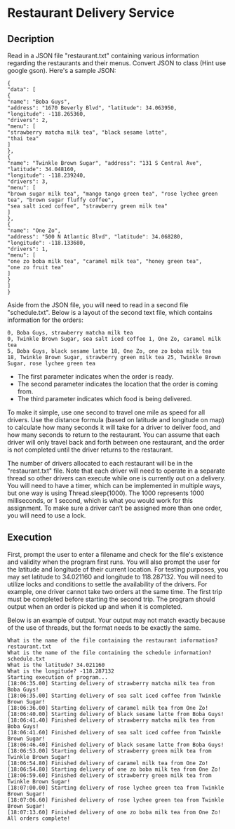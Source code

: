 # Restaurant Delivery Service

## Decription

Read in a JSON file "restaurant.txt" containing various information regarding the restaurants and their menus. Convert JSON to class (Hint use google gson). Here's a sample JSON:
```
{
"data": [
{
"name": "Boba Guys",
"address": "1670 Beverly Blvd", "latitude": 34.063950,
"longitude": -118.265360,
"drivers": 2,
"menu": [
"strawberry matcha milk tea", "black sesame latte",
"thai tea"
]
},
{
"name": "Twinkle Brown Sugar", "address": "131 S Central Ave", "latitude": 34.048160,
"longitude": -118.239240,
"drivers": 3,
"menu": [
"brown sugar milk tea", "mango tango green tea", "rose lychee green tea", "brown sugar fluffy coffee",
"sea salt iced coffee", "strawberry green milk tea"
]
},
{
"name": "One Zo",
"address": "500 N Atlantic Blvd", "latitude": 34.068280,
"longitude": -118.133680,
"drivers": 1,
"menu": [
"one zo boba milk tea", "caramel milk tea", "honey green tea",
"one zo fruit tea"
]
}
]
}
```
Aside from the JSON file, you will need to read in a second file "schedule.txt". Below is a layout of the second text file, which contains information for the orders:
```
0, Boba Guys, strawberry matcha milk tea
0, Twinkle Brown Sugar, sea salt iced coffee 1, One Zo, caramel milk tea
5, Boba Guys, black sesame latte 18, One Zo, one zo boba milk tea
18, Twinkle Brown Sugar, strawberry green milk tea 25, Twinkle Brown Sugar, rose lychee green tea
```
- The first parameter indicates when the order is ready.
- The second parameter indicates the location that the order is coming from.
- The third parameter indicates which food is being delivered.

To make it simple, use one second to travel one mile as speed for all drivers. Use the distance formula (based on latitude and longitude on map) to calculate how many seconds it will take for a driver to deliver food, and how many seconds to return to the restaurant. You can assume that each driver will only travel back and forth between one restaurant, and the order is not completed until the driver returns to the restaurant. 

The number of drivers allocated to each restaurant will be in the "restaurant.txt" file. Note that each driver will need to operate in a separate thread so other drivers can execute while one is currently out on a delivery. You will need to have a timer, which can be implemented in multiple ways, but one way is using Thread.sleep(1000). The 1000 represents 1000 milliseconds, or 1 second, which is what you would work for this assignment. To make sure a driver can’t be assigned more than one order, you will need to use a lock.


## Execution

First, prompt the user to enter a filename and check for the file's existence and validity when the program first runs. You will also prompt the user for the latitude and longitude of their current location. For testing purposes, you may set latitude to 34.021160 and longitude to 118.287132. You will need to utilize locks and conditions to settle the availability of the drivers. For example, one driver cannot take two orders at the same time. The first trip must be completed before starting the second trip. The program should output when an order is picked up and when it is completed.

Below is an example of output. Your output may not match exactly because of the use of threads, but the format needs to be exactly the same.
```
What is the name of the file containing the restaurant information?
restaurant.txt
What is the name of the file containing the schedule information?
schedule.txt
What is the latitude? 34.021160
What is the longitude? -118.287132
Starting execution of program...
[18:06:35.00] Starting delivery of strawberry matcha milk tea from
Boba Guys!
[18:06:35.00] Starting delivery of sea salt iced coffee from Twinkle
Brown Sugar!
[18:06:36.00] Starting delivery of caramel milk tea from One Zo!
[18:06:40.00] Starting delivery of black sesame latte from Boba Guys!
[18:06:41.40] Finished delivery of strawberry matcha milk tea from
Boba Guys!
[18:06:41.60] Finished delivery of sea salt iced coffee from Twinkle
Brown Sugar!
[18:06:46.40] Finished delivery of black sesame latte from Boba Guys!
[18:06:53.00] Starting delivery of strawberry green milk tea from
Twinkle Brown Sugar!
[18:06:54.80] Finished delivery of caramel milk tea from One Zo!
[18:06:54.80] Starting delivery of one zo boba milk tea from One Zo!
[18:06:59.60] Finished delivery of strawberry green milk tea from
Twinkle Brown Sugar!
[18:07:00.00] Starting delivery of rose lychee green tea from Twinkle
Brown Sugar!
[18:07:06.60] Finished delivery of rose lychee green tea from Twinkle
Brown Sugar!
[18:07:13.60] Finished delivery of one zo boba milk tea from One Zo!
All orders complete!
```










